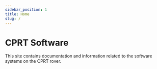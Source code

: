 ```yaml
---
sidebar_position: 1
title: Home
slug: /
---
```

# CPRT Software
This site contains documentation and information related to the software systems on the CPRT rover.